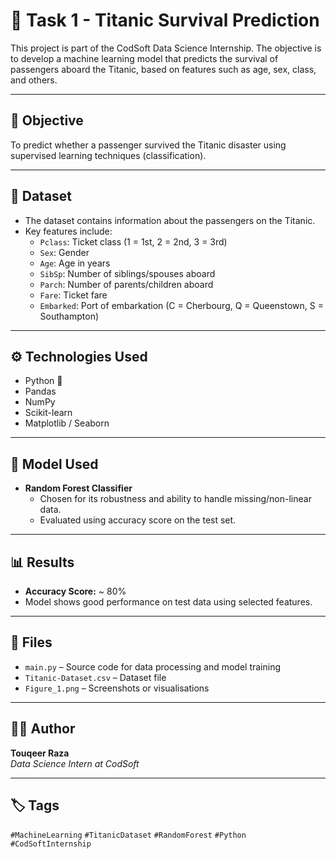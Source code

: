 # 🚢 Task 1 - Titanic Survival Prediction

This project is part of the CodSoft Data Science Internship. The objective is to develop a machine learning model that predicts the survival of passengers aboard the Titanic, based on features such as age, sex, class, and others.

---

## 📌 Objective

To predict whether a passenger survived the Titanic disaster using supervised learning techniques (classification).

---

## 📂 Dataset

- The dataset contains information about the passengers on the Titanic.
- Key features include:
  - `Pclass`: Ticket class (1 = 1st, 2 = 2nd, 3 = 3rd)
  - `Sex`: Gender
  - `Age`: Age in years
  - `SibSp`: Number of siblings/spouses aboard
  - `Parch`: Number of parents/children aboard
  - `Fare`: Ticket fare
  - `Embarked`: Port of embarkation (C = Cherbourg, Q = Queenstown, S = Southampton)

---

## ⚙️ Technologies Used

- Python 🐍
- Pandas
- NumPy
- Scikit-learn
- Matplotlib / Seaborn

---

## 🧠 Model Used

- **Random Forest Classifier**
  - Chosen for its robustness and ability to handle missing/non-linear data.
  - Evaluated using accuracy score on the test set.

---

## 📊 Results

- **Accuracy Score:** ~ 80%
- Model shows good performance on test data using selected features.

---

## 🧾 Files

- `main.py` – Source code for data processing and model training
- `Titanic-Dataset.csv` – Dataset file
- `Figure_1.png` – Screenshots or visualisations

---

## 🙋‍♂️ Author

**Touqeer Raza**  
_Data Science Intern at CodSoft_

---

## 🏷️ Tags

`#MachineLearning` `#TitanicDataset` `#RandomForest` `#Python` `#CodSoftInternship`
